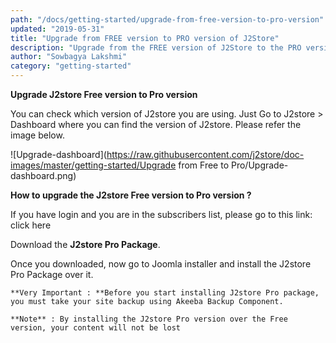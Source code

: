```yaml
---
path: "/docs/getting-started/upgrade-from-free-version-to-pro-version"
updated: "2019-05-31"
title: "Upgrade from FREE version to PRO version of J2Store"
description: "Upgrade from the FREE version of J2Store to the PRO version"
author: "Sowbagya Lakshmi"
category: "getting-started"
---
```

**Upgrade J2store Free version to Pro version**

You can check which version of J2store you are using. Just Go to J2store > Dashboard where you can find the version of J2store. Please refer the image below.

![Upgrade-dashboard](https://raw.githubusercontent.com/j2store/doc-images/master/getting-started/Upgrade from Free to Pro/Upgrade-dashboard.png)

**How to upgrade the J2store Free version to Pro version ?**

If you have login and you are in the subscribers list, please go to this link:<link-text url = "http://j2store.org/my-downloads.html" target = "_blank" rel = "noopener"> click here </link-text>

Download the **J2store Pro Package**.

Once you downloaded, now go to Joomla installer and install the J2store Pro Package over it.

    **Very Important : **Before you start installing J2store Pro package, you must take your site backup using Akeeba Backup Component.

    **Note** : By installing the J2store Pro version over the Free version, your content will not be lost


